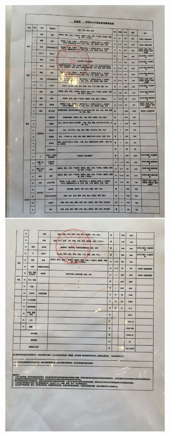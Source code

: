 ![Image text](https://github.com/sugaror/hechunli/blob/master/p1.jpg)
![Image text](https://github.com/sugaror/hechunli/blob/master/p2.jpg)
